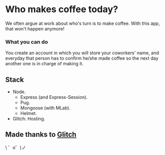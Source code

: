 Who makes coffee today?
=================
We often argue at work about who's turn is to make coffee. With this app, that won't happen anymore!

### What you can do
You create an account in which you will store your coworkers' name, and everyday that person has to confirm he/she made coffee
so the next day another one is in charge of making it.


Stack
------------
- Node.
  - Express (and Express-Session).
  - Pug.
  - Mongoose (with MLab).
  - Helmet.
- Glitch: Hosting.


Made thanks to [Glitch](https://glitch.com/)
-------------------
\ ゜o゜)ノ
